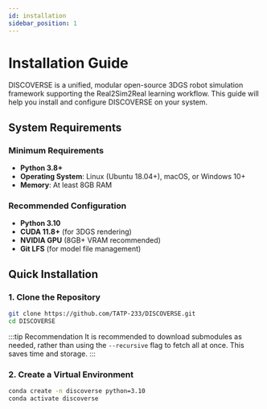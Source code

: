 ```yaml
---
id: installation
sidebar_position: 1
---
```



# Installation Guide

DISCOVERSE is a unified, modular open-source 3DGS robot simulation framework supporting the Real2Sim2Real learning workflow. This guide will help you install and configure DISCOVERSE on your system.

## System Requirements

### Minimum Requirements
- **Python 3.8+**
- **Operating System**: Linux (Ubuntu 18.04+), macOS, or Windows 10+
- **Memory**: At least 8GB RAM

### Recommended Configuration
- **Python 3.10**
- **CUDA 11.8+** (for 3DGS rendering)
- **NVIDIA GPU** (8GB+ VRAM recommended)
- **Git LFS** (for model file management)

## Quick Installation

### 1. Clone the Repository

```bash
git clone https://github.com/TATP-233/DISCOVERSE.git
cd DISCOVERSE
```

:::tip Recommendation
It is recommended to download submodules as needed, rather than using the `--recursive` flag to fetch all at once. This saves time and storage.
:::

### 2. Create a Virtual Environment

```bash
conda create -n discoverse python=3.10
conda activate discoverse
```
